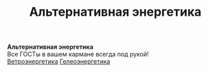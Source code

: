 ﻿---
title: Альтернативная энергетика
documentType: index
---
<style type="text/css">
footer{
  position: relative;
}
</style>

<div class="hero">
  <div class="wrap">
    <div class="text">
      <strong>Альтернативная энергетика</strong>
    </div>
    <div class="minitext">
    Все ГОСТы в вашем кармане всегда под рукой!
    </div>
    <div class="buttons-unit">
      <a href="wind/index.md" class="button"><i class="glyphicon glyphicon-hand-right"></i>Ветроэнергетика</a>
      <a href="solar/index.md" class="button"><i class="glyphicon glyphicon-book"></i>Гелеоэнергетика</a>
    </div>
  </div>
</div>